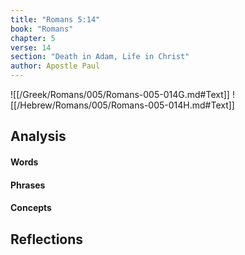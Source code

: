 ```yaml
---
title: "Romans 5:14"
book: "Romans"
chapter: 5
verse: 14
section: "Death in Adam, Life in Christ"
author: Apostle Paul
---
```

![[/Greek/Romans/005/Romans-005-014G.md#Text]]
![[/Hebrew/Romans/005/Romans-005-014H.md#Text]]

## Analysis

#### Words

#### Phrases

#### Concepts

## Reflections
